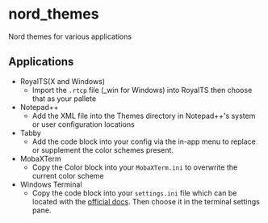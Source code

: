 # nord_themes
Nord themes for various applications

## Applications
* RoyalTS(X and Windows)
  * Import the `.rtcp` file (\_win for Windows) into RoyalTS then choose that as your pallete 
* Notepad++
  * Add the XML file into the Themes directory in Notepad++'s system or user configuration locations
* Tabby
  * Add the code block into your config via the in-app menu to replace or supplement the color schemes present.
* MobaXTerm
  * Copy the Color block into your `MobaXTerm.ini` to overwrite the current color scheme
* Windows Terminal
  * Copy the code block into your `settings.ini` file which can be located with the [official docs](https://docs.microsoft.com/en-us/windows/terminal/install#settings-json-file). Then choose it in the terminal settings pane.
